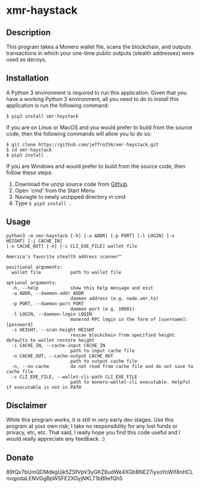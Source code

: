 # xmr-haystack

## Description

This program takes a Monero wallet file, scans the blockchain, and outputs transactions in which
your one-time public outputs (stealth addresses) were used as decoys.

## Installation

A Python 3 environment is required to run this application. Given that you have a working Python 3
environment, all you need to do to install this application is run the following command:

```
$ pip3 install xmr-haystack
```

If you are on Linux or MacOS and you would prefer to build from the source code, then the following
commands will allow you to do so:

```
$ git clone https://github.com/jeffro256/xmr-haystack.git
$ cd xmr-haystack
$ pip3 install .
```

If you are Windows and would prefer to build from the source code, then follow these steps:

1. Download the unzip source code from [Github](https://github.com/jeffro256/xmr-haystack).
2. Open 'cmd' from the Start Menu
3. Naviagte to newly unzipped directory in cmd
4. Type `$ pip3 install .`

## Usage

```
python3 -m xmr-haystack [-h] [-a ADDR] [-p PORT] [-l LOGIN] [-s HEIGHT] [-i CACHE_IN]
[-o CACHE_OUT] [-n] [-c CLI_EXE_FILE] wallet file

America's favorite stealth address scanner™

positional arguments:
  wallet file           path to wallet file

optional arguments:
  -h, --help            show this help message and exit
  -a ADDR, --daemon-addr ADDR
                        daemon address (e.g. node.xmr.to)
  -p PORT, --daemon-port PORT
                        daemon port (e.g. 18081)
  -l LOGIN, --daemon-login LOGIN
                        monerod RPC login in the form of [username]:[password]
  -s HEIGHT, --scan-height HEIGHT
                        rescan blockchain from specified height. defaults to wallet restore height
  -i CACHE_IN, --cache-input CACHE_IN
                        path to input cache file
  -o CACHE_OUT, --cache-output CACHE_OUT
                        path to output cache file
  -n, --no-cache        do not read from cache file and do not save to cache file
  -c CLI_EXE_FILE, --wallet-cli-path CLI_EXE_FILE
                        path to monero-wallet-cli executable. Helpful if executable is not in PATH
```

## Disclaimer

While this program works, it is still in *very* early dev stages. Use this program at your own risk;
I take no responsibility for any lost funds or privacy, etc, etc. That said, I really hope you find
this code useful and I would really appreciate any feedback. :)

## Donate

89tQx7bUmQDMdkgUjk5ZSfVpV3yGKZ6udWe4XGbBNE27iyxoYoWif8nHCLnvqjodaLENVGgBpWSFE2XGyjNKLT1bB8efQh5

